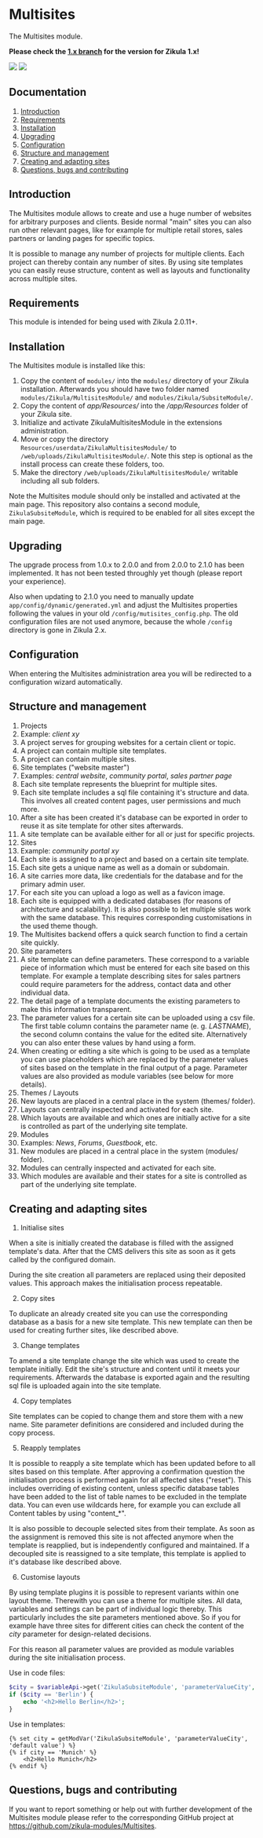 # Multisites

The Multisites module.

**Please check the [1.x branch](https://github.com/zikula-modules/Multisites/tree/1.x) for the version for Zikula 1.x!**

[![](https://github.com/zikula-modules/Multisites/workflows/Generate%20module/badge.svg)](https://github.com/zikula-modules/Multisites/actions?query=workflow%3A"Generate+module")
[![](https://github.com/zikula-modules/Multisites/workflows/Test%20module/badge.svg)](https://github.com/zikula-modules/Multisites/actions?query=workflow%3A"Test+module")

## Documentation

1. [Introduction](#introduction)
2. [Requirements](#requirements)
3. [Installation](#installation)
4. [Upgrading](#upgrading)
5. [Configuration](#configuration)
6. [Structure and management](#structure-and-management)
7. [Creating and adapting sites](#creating-and-adapting-sites)
8. [Questions, bugs and contributing](#questions-bugs-and-contributing)

## Introduction

The Multisites module allows to create and use a huge number of websites for arbitrary purposes and clients.
Beside normal "main" sites you can also run other relevant pages, like for example for multiple retail stores,
sales partners or landing pages for specific topics.

It is possible to manage any number of projects for multiple clients. Each project can thereby contain any number
of sites. By using site templates you can easily reuse structure, content as well as layouts and functionality across
multiple sites.

## Requirements

This module is intended for being used with Zikula 2.0.11+.

## Installation

The Multisites module is installed like this:

1. Copy the content of `modules/` into the `modules/` directory of your Zikula installation. Afterwards you should have two folder named `modules/Zikula/MultisitesModule/` and `modules/Zikula/SubsiteModule/`.
2. Copy the content of _app/Resources/_ into the _/app/Resources_ folder of your Zikula site.
3. Initialize and activate ZikulaMultisitesModule in the extensions administration.
4. Move or copy the directory `Resources/userdata/ZikulaMultisitesModule/` to `/web/uploads/ZikulaMultisitesModule/`.
   Note this step is optional as the install process can create these folders, too.
5. Make the directory `/web/uploads/ZikulaMultisitesModule/` writable including all sub folders.

Note the Multisites module should only be installed and activated at the main page. This repository also contains a second module, `ZikulaSubsiteModule`, which is required to be enabled for all sites except the main page.

## Upgrading

The upgrade process from 1.0.x to 2.0.0 and from 2.0.0 to 2.1.0 has been implemented.
It has not been tested throughly yet though (please report your experience).

Also when updating to 2.1.0 you need to manually update `app/config/dynamic/generated.yml` and adjust the Multisites properties following the values in your old `/config/mutisites_config.php`. The old configuration files are not used anymore, because the whole `/config` directory is gone in Zikula 2.x.

## Configuration

When entering the Multisites administration area you will be redirected to a configuration wizard
automatically.

## Structure and management

1. Projects
  1. Example: _client xy_
  2. A project serves for grouping websites for a certain client or topic.
  3. A project can contain multiple site templates.
  4. A project can contain multiple sites.
2. Site templates ("website master")
  1. Examples: _central website_, _community portal_, _sales partner page_
  2. Each site template represents the blueprint for multiple sites.
  3. Each site template includes a sql file containing it's structure and data. This involves all created content pages, user permissions and much more.
  4. After a site has been created it's database can be exported in order to reuse it as site template for other sites afterwards.
  5. A site template can be available either for all or just for specific projects.
3. Sites
  1. Example: _community portal xy_
  2. Each site is assigned to a project and based on a certain site template.
  3. Each site gets a unique name as well as a domain or subdomain.
  4. A site carries more data, like credentials for the database and for the primary admin user.
  5. For each site you can upload a logo as well as a favicon image.
  6. Each site is equipped with a dedicated databases (for reasons of architecture and scalability). It is also possible to let multiple sites work with the same database. This requires corresponding customisations in the used theme though.
  7. The Multisites backend offers a quick search function to find a certain site quickly.
4. Site parameters
  1. A site template can define parameters. These correspond to a variable piece of information which must be entered for each site based on this template. For example a template describing sites for sales partners could require parameters for the address, contact data and other individual data.
  2. The detail page of a template documents the existing parameters to make this information transparent.
  3. The parameter values for a certain site can be uploaded using a csv file. The first table column contains the parameter name (e. g. _LASTNAME_), the second column contains the value for the edited site. Alternatively you can also enter these values by hand using a form.
  4. When creating or editing a site which is going to be used as a template you can use placeholders which are replaced by the parameter values of sites based on the template in the final output of a page. Parameter values are also provided as module variables (see below for more details).
5. Themes / Layouts
  1. New layouts are placed in a central place in the system (themes/ folder).
  2. Layouts can centrally inspected and activated for each site.
  3. Which layouts are available and which ones are initially active for a site is controlled as part of the underlying site template.
6. Modules
  1. Examples: _News_, _Forums_, _Guestbook_, etc.
  2. New modules are placed in a central place in the system (modules/ folder).
  3. Modules can centrally inspected and activated for each site.
  4. Which modules are available and their states for a site is controlled as part of the underlying site template.

## Creating and adapting sites

1. Initialise sites

  When a site is initially created the database is filled with the assigned template's data. After that
  the CMS delivers this site as soon as it gets called by the configured domain.

  During the site creation all parameters are replaced using their deposited values. This approach
  makes the initialisation process repeatable.

2. Copy sites

  To duplicate an already created site you can use the corresponding database as a basis for a new site template.
  This new template can then be used for creating further sites, like described above.

3. Change templates

  To amend a site template change the site which was used to create the template initially. Edit the site's structure
  and content until it meets your requirements. Afterwards the database is exported again and the resulting sql file
  is uploaded again into the site template.

4. Copy templates

  Site templates can be copied to change them and store them with a new name. Site parameter definitions are
  considered and included during the copy process.

5. Reapply templates

  It is possible to reapply a site template which has been updated before to all sites based on this template.
  After approving a confirmation question the initialisation process is performed again for all affected sites ("reset").
  This includes overriding of existing content, unless specific database tables have been added to the list of table names
  to be excluded in the template data. You can even use wildcards here, for example you can exclude all Content tables
  by using "content_*".

  It is also possible to decouple selected sites from their template. As soon as the assignment is removed this
  site is not affected anymore when the template is reapplied, but is independently configured and maintained.
  If a decoupled site is reassigned to a site template, this template is applied to it's database like described above.

6. Customise layouts

  By using template plugins it is possible to represent variants within one layout theme. Therewith you can
  use a theme for multiple sites. All data, variables and settings can be part of individual logic thereby.
  This particularly includes the site parameters mentioned above. So if you for example have three sites for
  different cities can check the content of the _city_ parameter for design-related decisions.

  For this reason all parameter values are provided as module variables during the site initialisation process.

  Use in code files:

```php
$city = $variableApi->get('ZikulaSubsiteModule', 'parameterValueCity', 'default value');
if ($city == 'Berlin') {
    echo '<h2>Hello Berlin</h2>';
}
```

  Use in templates:

```twig
{% set city = getModVar('ZikulaSubsiteModule', 'parameterValueCity', 'default value') %}
{% if city == 'Munich' %}
    <h2>Hello Munich</h2>
{% endif %}
```

## Questions, bugs and contributing

If you want to report something or help out with further development of the Multisites module please refer
to the corresponding GitHub project at <https://github.com/zikula-modules/Multisites>.
